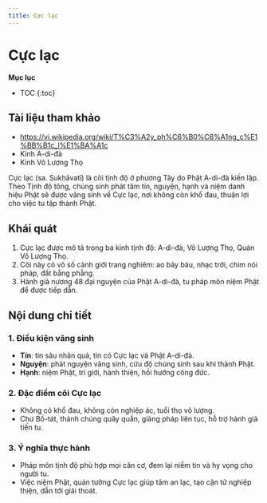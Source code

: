 ```yaml
---
title: Cực lạc
---
```


# Cực lạc

**Mục lục**

- TOC
{:toc}

## Tài liệu tham khảo

- <https://vi.wikipedia.org/wiki/T%C3%A2y_ph%C6%B0%C6%A1ng_c%E1%BB%B1c_l%E1%BA%A1c>
- Kinh A-di-đà
- Kinh Vô Lượng Thọ

Cực lạc (sa. Sukhāvatī) là cõi tịnh độ ở phương Tây do Phật A-di-đà kiến lập. Theo Tịnh độ tông, chúng sinh phát tâm tín, nguyện, hạnh và niệm danh hiệu Phật sẽ được vãng sinh về Cực lạc, nơi không còn khổ đau, thuận lợi cho việc tu tập thành Phật.

## Khái quát

1. Cực lạc được mô tả trong ba kinh tịnh độ: A-di-đà, Vô Lượng Thọ, Quán Vô Lượng Thọ.
2. Cõi này có vô số cảnh giới trang nghiêm: ao bảy báu, nhạc trời, chim nói pháp, đất bằng phẳng.
3. Hành giả nương 48 đại nguyện của Phật A-di-đà, tu pháp môn niệm Phật để được tiếp dẫn.

## Nội dung chi tiết

### 1. Điều kiện vãng sinh
- **Tín**: tin sâu nhân quả, tin có Cực lạc và Phật A-di-đà.
- **Nguyện**: phát nguyện vãng sinh, cứu độ chúng sinh sau khi thành Phật.
- **Hạnh**: niệm Phật, trì giới, hành thiện, hồi hướng công đức.

### 2. Đặc điểm cõi Cực lạc
- Không có khổ đau, không còn nghiệp ác, tuổi thọ vô lượng.
- Chư Bồ-tát, thánh chúng quây quần, giảng pháp liên tục, hỗ trợ hành giả tiến tu.

### 3. Ý nghĩa thực hành
- Pháp môn tịnh độ phù hợp mọi căn cơ, đem lại niềm tin và hy vọng cho người tu.
- Việc niệm Phật, quán tưởng Cực lạc giúp tâm an lạc, tạo cận tử nghiệp thiện, dẫn tới giải thoát.
